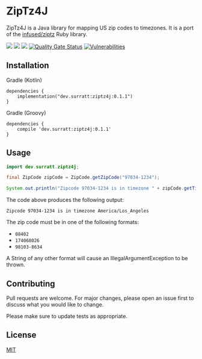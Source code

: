 # ZipTz4J

ZipTz4J is a Java library for mapping US zip codes to timezones.  It is a port of the [infused/ziptz](https://github.com/infused/ziptz) Ruby library.

![](https://img.shields.io/maven-central/v/briansurratt/ziptz4j)
![](https://img.shields.io/github/workflow/status/briansurratt/ziptz4j/Java%20CI%20with%20Gradle)
![](https://img.shields.io/github/issues/briansurratt/ziptz4j)
[![Quality Gate Status](https://sonarcloud.io/api/project_badges/measure?project=briansurratt_ziptz4j&metric=alert_status)](https://sonarcloud.io/dashboard?id=briansurratt_ziptz4j)
[![Vulnerabilities](https://sonarcloud.io/api/project_badges/measure?project=briansurratt_ziptz4j&metric=vulnerabilities)](https://sonarcloud.io/dashboard?id=briansurratt_ziptz4j)

## Installation

Gradle (Kotlin) 
```
dependencies {
    implementation("dev.surratt:ziptz4j:0.1.1")
}
```

Gradle (Groovy)
```
dependencies {
    compile 'dev.surratt:ziptz4j:0.1.1' 
}
```

## Usage

```java
import dev.surratt.ziptz4j;

final ZipCode zipCode = ZipCode.getZipCode("97034-1234");

System.out.println("Zipcode 97034-1234 is in timezone " + zipCode.getTimeZone());
```

The code above produces the following output:
```
Zipcode 97034-1234 is in timezone America/Los_Angeles
```

The zip code must be in one of the following formats:
* `08402`
* `174068026`
* `98103-8634`

A String of any other format will cause an IllegalArgumentException to be thrown.

## Contributing
Pull requests are welcome. For major changes, please open an issue first to discuss what you would like to change.

Please make sure to update tests as appropriate.

## License
[MIT](https://choosealicense.com/licenses/mit/)